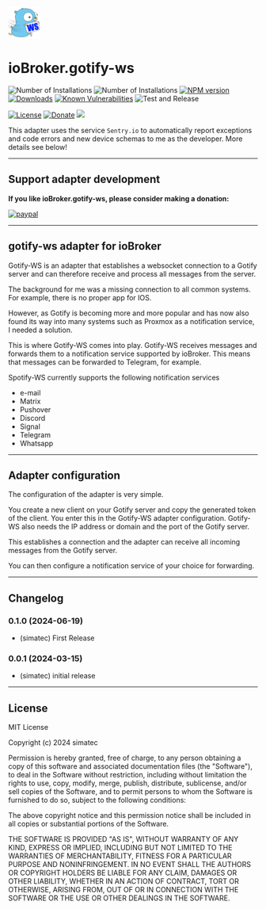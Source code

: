 ![Logo](admin/gotify-ws.png)

# ioBroker.gotify-ws

![Number of Installations](http://iobroker.live/badges/gotify-ws-installed.svg)
![Number of Installations](http://iobroker.live/badges/gotify-ws-stable.svg)
[![NPM version](http://img.shields.io/npm/v/iobroker.gotify-ws.svg)](https://www.npmjs.com/package/iobroker.gotify-ws)
[![Downloads](https://img.shields.io/npm/dm/iobroker.gotify-ws.svg)](https://www.npmjs.com/package/iobroker.gotify-ws)
[![Known Vulnerabilities](https://snyk.io/test/github/simatec/ioBroker.gotify-ws/badge.svg)](https://snyk.io/test/github/simatec/ioBroker.gotify-ws)
![Test and Release](https://github.com/simatec/ioBroker.gotify-ws/workflows/Test%20and%20Release/badge.svg)

[![License](https://img.shields.io/github/license/simatec/ioBroker.gotify-ws?style=flat)](https://github.com/simatec/ioBroker.gotify-ws/blob/master/LICENSE)
[![Donate](https://img.shields.io/badge/paypal-donate%20|%20spenden-blue.svg)](https://paypal.me/mk1676)
[![](https://img.shields.io/static/v1?label=Sponsor&message=%E2%9D%A4&logo=GitHub&color=%23fe8e86)](https://github.com/sponsors/simatec)

This adapter uses the service `Sentry.io` to automatically report exceptions and code errors and new device schemas to me as the developer. More details see below!

---

## Support adapter development

**If you like ioBroker.gotify-ws, please consider making a donation:**

[![paypal](https://www.paypalobjects.com/en_US/DK/i/btn/btn_donateCC_LG.gif)](https://paypal.me/mk1676)

---

## gotify-ws adapter for ioBroker

Gotify-WS is an adapter that establishes a websocket connection to a Gotify server and can therefore receive and process all messages from the server.

The background for me was a missing connection to all common systems.
For example, there is no proper app for IOS.

However, as Gotify is becoming more and more popular and has now also found its way into many systems such as Proxmox as a notification service, I needed a solution.

This is where Gotify-WS comes into play.
Gotify-WS receives messages and forwards them to a notification service supported by ioBroker. This means that messages can be forwarded to Telegram, for example.

Spotify-WS currently supports the following notification services

* e-mail
* Matrix
* Pushover
* Discord
* Signal
* Telegram
* Whatsapp

---

## Adapter configuration

The configuration of the adapter is very simple.

You create a new client on your Gotify server and copy the generated token of the client.
You enter this in the Gotify-WS adapter configuration.
Gotify-WS also needs the IP address or domain and the port of the Gotify server.

This establishes a connection and the adapter can receive all incoming messages from the Gotify server.

You can then configure a notification service of your choice for forwarding.

---
<!-- ### **WORK IN PROGRESS** -->
## Changelog
### 0.1.0 (2024-06-19)
* (simatec) First Release

### 0.0.1 (2024-03-15)
* (simatec) initial release

---

## License

MIT License

Copyright (c) 2024 simatec

Permission is hereby granted, free of charge, to any person obtaining a copy
of this software and associated documentation files (the "Software"), to deal
in the Software without restriction, including without limitation the rights
to use, copy, modify, merge, publish, distribute, sublicense, and/or sell
copies of the Software, and to permit persons to whom the Software is
furnished to do so, subject to the following conditions:

The above copyright notice and this permission notice shall be included in all
copies or substantial portions of the Software.

THE SOFTWARE IS PROVIDED "AS IS", WITHOUT WARRANTY OF ANY KIND, EXPRESS OR
IMPLIED, INCLUDING BUT NOT LIMITED TO THE WARRANTIES OF MERCHANTABILITY,
FITNESS FOR A PARTICULAR PURPOSE AND NONINFRINGEMENT. IN NO EVENT SHALL THE
AUTHORS OR COPYRIGHT HOLDERS BE LIABLE FOR ANY CLAIM, DAMAGES OR OTHER
LIABILITY, WHETHER IN AN ACTION OF CONTRACT, TORT OR OTHERWISE, ARISING FROM,
OUT OF OR IN CONNECTION WITH THE SOFTWARE OR THE USE OR OTHER DEALINGS IN THE
SOFTWARE.

